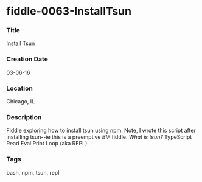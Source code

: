 fiddle-0063-InstallTsun
======

### Title

Install Tsun


### Creation Date

03-06-16


### Location

Chicago, IL


### Description

Fiddle exploring how to install [tsun](https://www.npmjs.com/package/tsun) using npm.  Note, I wrote this script
after installing tsun--ie this is a preemptive _BIF_ fiddle. _What is tsun?_  TypeScript Read Eval Print Loop (aka
REPL).

### Tags

bash, npm, tsun, repl
